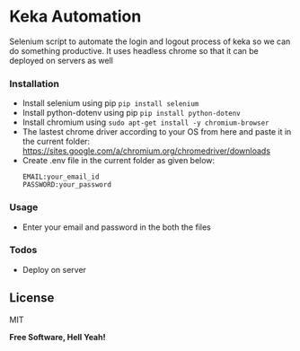 # Keka Automation
Selenium script to automate the login and logout process of keka so we can do something productive.
It uses headless chrome so that it can be deployed on servers as well


### Installation

  - Install selenium using pip `pip install selenium`
  - Install python-dotenv using pip  `pip install python-dotenv`
  - Install chromium using `sudo apt-get install -y chromium-browser`
  - The lastest chrome driver according to your OS from here and paste it in the current folder:
    https://sites.google.com/a/chromium.org/chromedriver/downloads
  - Create .env file in the current folder as given below:
    ```
    EMAIL:your_email_id
    PASSWORD:your_password
     ```

### Usage
 - Enter your email and password in the both the files

### Todos

 - Deploy on server

License
----

MIT


**Free Software, Hell Yeah!**
